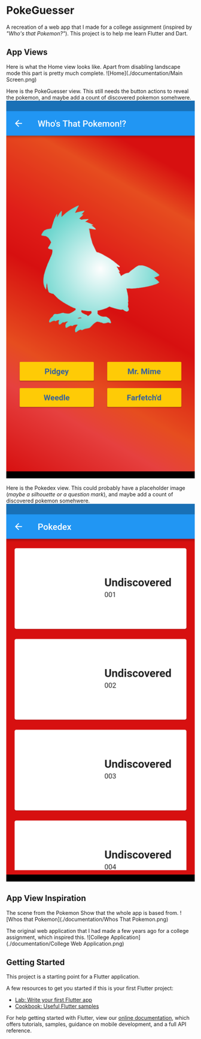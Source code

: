 # PokeGuesser

A recreation of a web app that I made for a college assignment (inspired by *"Who's that Pokemon?"*).
This project is to help me learn Flutter and Dart.


## App Views

Here is what the Home view looks like. Apart from disabling landscape mode this part is pretty much complete.
![Home](./documentation/Main Screen.png)

Here is the PokeGuesser view. This still needs the button actions to reveal the pokemon, and maybe add a count of discovered pokemon somehwere.
![PokeGuesser](./documentation/PokeGuesser.png)

Here is the Pokedex view. This could probably have a placeholder image (*maybe a silhouette or a question mark*), and maybe add a count of discovered pokemon somehwere.
![Pokedex](./documentation/Pokedex.png)


## App View Inspiration

The scene from the Pokemon Show that the whole app is based from.
![Whos that Pokemon](./documentation/Whos That Pokemon.png)

The original web application that I had made a few years ago for a college assignment, which inspired this.
![College Application](./documentation/College Web Application.png)


## Getting Started

This project is a starting point for a Flutter application.

A few resources to get you started if this is your first Flutter project:

- [Lab: Write your first Flutter app](https://flutter.dev/docs/get-started/codelab)
- [Cookbook: Useful Flutter samples](https://flutter.dev/docs/cookbook)

For help getting started with Flutter, view our
[online documentation](https://flutter.dev/docs), which offers tutorials,
samples, guidance on mobile development, and a full API reference.

